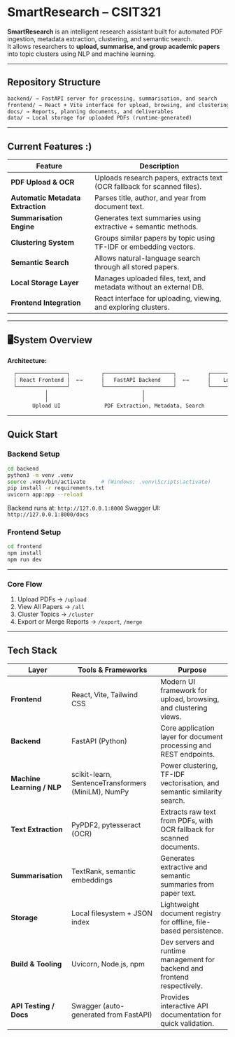 # SmartResearch – CSIT321


**SmartResearch** is an intelligent research assistant built for automated PDF ingestion, metadata extraction, clustering, and semantic search.  
It allows researchers to **upload, summarise, and group academic papers** into topic clusters using NLP and machine learning.

---

## Repository Structure
```markdown
backend/ → FastAPI server for processing, summarisation, and search
frontend/ → React + Vite interface for upload, browsing, and clustering
docs/ → Reports, planning documents, and deliverables
data/ → Local storage for uploaded PDFs (runtime-generated)
```

---

## Current Features :) 

| Feature | Description |
|----------|--------------|
| **PDF Upload & OCR** | Uploads research papers, extracts text (OCR fallback for scanned files). |
| **Automatic Metadata Extraction** | Parses title, author, and year from document text. |
| **Summarisation Engine** | Generates text summaries using extractive + semantic methods. |
| **Clustering System** | Groups similar papers by topic using TF-IDF or embedding vectors. |
| **Semantic Search** | Allows natural-language search through all stored papers. |
| **Local Storage Layer** | Manages uploaded files, text, and metadata without an external DB. |
| **Frontend Integration** | React interface for uploading, viewing, and exploring clusters. |

---

## 🖥️System Overview

**Architecture:**
```markdown
  ┌────────────────┐          ┌──────────────────────┐          ┌────────────────────┐
  │ React Frontend │  ←→      │   FastAPI Backend    │  ←→      │    Local Storage   │
  └────────────────┘          └──────────────────────┘          └────────────────────┘
            │                              │
            │                              │
        Upload UI              PDF Extraction, Metadata, Search
```

---

## Quick Start

### Backend Setup
```bash
cd backend
python3 -m venv .venv
source .venv/bin/activate     # (Windows: .venv\Scripts\activate)
pip install -r requirements.txt
uvicorn app:app --reload
```

Backend runs at:
``http://127.0.0.1:8000``
Swagger UI: 
``http://127.0.0.1:8000/docs``

### Frontend Setup 
```bash
cd frontend
npm install
npm run dev
```

---

### Core Flow 
1. Upload PDFs → ``/upload``
2. View All Papers → ``/all``
3. Cluster Topics → ``/cluster``
4. Export or Merge Reports → ``/export``, ``/merge``

---

## Tech Stack

| Layer | Tools & Frameworks | Purpose |
|--------|--------------------|----------|
| **Frontend** | React, Vite, Tailwind CSS | Modern UI framework for upload, browsing, and clustering views. |
| **Backend** | FastAPI (Python) | Core application layer for document processing and REST endpoints. |
| **Machine Learning / NLP** | scikit-learn, SentenceTransformers (MiniLM), NumPy | Power clustering, TF-IDF vectorisation, and semantic similarity search. |
| **Text Extraction** | PyPDF2, pytesseract (OCR) | Extracts raw text from PDFs, with OCR fallback for scanned documents. |
| **Summarisation** | TextRank, semantic embeddings | Generates extractive and semantic summaries from paper text. |
| **Storage** | Local filesystem + JSON index | Lightweight document registry for offline, file-based persistence. |
| **Build & Tooling** | Uvicorn, Node.js, npm | Dev servers and runtime management for backend and frontend respectively. |
| **API Testing / Docs** | Swagger (auto-generated from FastAPI) | Provides interactive API documentation for quick validation. |







